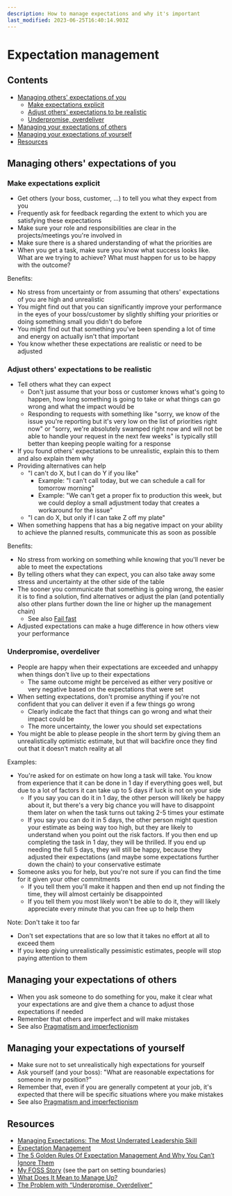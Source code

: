 ```yaml
---
description: How to manage expectations and why it's important
last_modified: 2023-06-25T16:40:14.903Z
---
```


# Expectation management

## Contents

-   [Managing others' expectations of you](#managing-others-expectations-of-you)
    -   [Make expectations explicit](#make-expectations-explicit)
    -   [Adjust others' expectations to be realistic](#adjust-others-expectations-to-be-realistic)
    -   [Underpromise, overdeliver](#underpromise-overdeliver)
-   [Managing your expectations of others](#managing-your-expectations-of-others)
-   [Managing your expectations of yourself](#managing-your-expectations-of-yourself)
-   [Resources](#resources)

## Managing others' expectations of you

### Make expectations explicit

-   Get others (your boss, customer, ...) to tell you what they expect from you
-   Frequently ask for feedback regarding the extent to which you are satisfying these expectations
-   Make sure your role and responsibilities are clear in the projects/meetings you're involved in
-   Make sure there is a shared understanding of what the priorities are
-   When you get a task, make sure you know what success looks like. What are we trying to achieve? What must happen for us to be happy with the outcome?

Benefits:

-   No stress from uncertainty or from assuming that others' expectations of you are high and unrealistic
-   You might find out that you can significantly improve your performance in the eyes of your boss/customer by slightly shifting your priorities or doing something small you didn't do before
-   You might find out that something you've been spending a lot of time and energy on actually isn't that important
-   You know whether these expectations are realistic or need to be adjusted

### Adjust others' expectations to be realistic

-   Tell others what they can expect
    -   Don't just assume that your boss or customer knows what's going to happen, how long something is going to take or what things can go wrong and what the impact would be
    -   Responding to requests with something like "sorry, we know of the issue you're reporting but it's very low on the list of priorities right now" or "sorry, we're absolutely swamped right now and will not be able to handle your request in the next few weeks" is typically still better than keeping people waiting for a response
-   If you found others' expectations to be unrealistic, explain this to them and also explain them why
-   Providing alternatives can help
    -   "I can't do X, but I can do Y if you like"
        -   Example: "I can't call today, but we can schedule a call for tomorrow morning"
        -   Example: "We can't get a proper fix to production this week, but we could deploy a small adjustment today that creates a workaround for the issue"
    -   "I can do X, but only if I can take Z off my plate"
-   When something happens that has a big negative impact on your ability to achieve the planned results, communicate this as soon as possible

Benefits:

-   No stress from working on something while knowing that you'll never be able to meet the expectations 
-   By telling others what they can expect, you can also take away some stress and uncertainty at the other side of the table
-   The sooner you communicate that something is going wrong, the easier it is to find a solution, find alternatives or adjust the plan (and potentially also other plans further down the line or higher up the management chain)
    -   See also [Fail fast](../mindset/Fail-fast.md)
-   Adjusted expectations can make a huge difference in how others view your performance

### Underpromise, overdeliver

-   People are happy when their expectations are exceeded and unhappy when things don't live up to their expectations
    -   The same outcome might be perceived as either very positive or very negative based on the expectations that were set 
-   When setting expectations, don't promise anything if you're not confident that you can deliver it even if a few things go wrong
    -   Clearly indicate the fact that things can go wrong and what their impact could be
    -   The more uncertainty, the lower you should set expectations
-   You might be able to please people in the short term by giving them an unrealistically optimistic estimate, but that will backfire once they find out that it doesn't match reality at all

Examples:

-   You're asked for on estimate on how long a task will take. You know from experience that it can be done in 1 day if everything goes well, but due to a lot of factors it can take up to 5 days if luck is not on your side
    -   If you say you can do it in 1 day, the other person will likely be happy about it, but there's a very big chance you will have to disappoint them later on when the task turns out taking 2-5 times your estimate
    -   If you say you can do it in 5 days, the other person might question your estimate as being way too high, but they are likely to understand when you point out the risk factors. If you then end up completing the task in 1 day, they will be thrilled. If you end up needing the full 5 days, they will still be happy, because they adjusted their expectations (and maybe some expectations further down the chain) to your conservative estimate
-   Someone asks you for help, but you're not sure if you can find the time for it given your other commitments
    -   If you tell them you'll make it happen and then end up not finding the time, they will almost certainly be disappointed
    -   If you tell them you most likely won't be able to do it, they will likely appreciate every minute that you can free up to help them

Note: Don't take it too far

-   Don't set expectations that are so low that it takes no effort at all to exceed them
-   If you keep giving unrealistically pessimistic estimates, people will stop paying attention to them

## Managing your expectations of others

-   When you ask someone to do something for you, make it clear what your expectations are and give them a chance to adjust those expectations if needed
-   Remember that others are imperfect and will make mistakes
-   See also [Pragmatism and imperfectionism](../mindset/Pragmatism-imperfectionism.md)

## Managing your expectations of yourself

-   Make sure not to set unrealistically high expectations for yourself
-   Ask yourself (and your boss): "What are reasonable expectations for someone in my position?"
-   Remember that, even if you are generally competent at your job, it's expected that there will be specific situations where you make mistakes
-   See also [Pragmatism and imperfectionism](../mindset/Pragmatism-imperfectionism.md)

## Resources

-   [Managing Expectations: The Most Underrated Leadership Skill](https://www.inc.com/janine-popick/3-practical-tips-for-managing-expectations.html)
-   [Expectation Management](http://sourcesofinsight.com/expectation-management/)
-   [The 5 Golden Rules Of Expectation Management And Why You Can’t Ignore Them](https://yaro.blog/8750/expectation-management/)
-   [My FOSS Story](https://blog.burntsushi.net/foss/) (see the part on setting boundaries)
-   [What Does It Mean to Manage Up?](https://web.archive.org/web/20230331193436/https://www.tinypulse.com/blog/what-does-it-mean-to-manage-up)
-   [The Problem with “Underpromise, Overdeliver”](https://www.pluralsight.com/blog/teams/the-problem-with--underpromise--overdeliver-)
